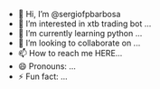 - 👋 Hi, I’m @sergiofpbarbosa
- 👀 I’m interested in xtb trading bot ...
- 🌱 I’m currently learning python ...
- 💞️ I’m looking to collaborate on ...
- 📫 How to reach me HERE...
- 😄 Pronouns: ...
- ⚡ Fun fact: ...

<!---
sergiofpbarbosa/sergiofpbarbosa is a ✨ special ✨ repository because its `README.md` (this file) appears on your GitHub profile.
You can click the Preview link to take a look at your changes.
--->
